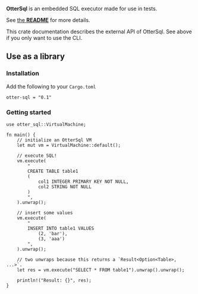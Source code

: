 **OtterSql** is an embedded SQL executor made for use in tests.

See [the **README**](https://github.com/SeaQL/otter-sql#readme) for more details.

This crate documentation describes the external API of OtterSql. See above if you only want to
use the CLI.

## Use as a library

### Installation

Add the following to your `Cargo.toml`

```text
otter-sql = "0.1"
```

### Getting started

```
use otter_sql::VirtualMachine;

fn main() {
    // initialize an OtterSql VM
    let mut vm = VirtualMachine::default();

    // execute SQL!
    vm.execute(
        "
        CREATE TABLE table1
        (
            col1 INTEGER PRIMARY KEY NOT NULL,
            col2 STRING NOT NULL
        )
        ",
    ).unwrap();

    // insert some values
    vm.execute(
        "
        INSERT INTO table1 VALUES
            (2, 'bar'),
            (3, 'aaa')
        ",
    ).unwrap();

    // two unwraps because this returns a `Result<Option<Table>, ...>`.
    let res = vm.execute("SELECT * FROM table1").unwrap().unwrap();

    println!("Result: {}", res);
}
```
